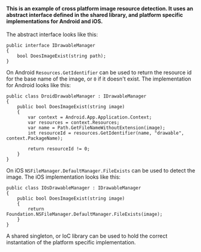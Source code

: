 
#### This is an example of cross platform image resource detection. It uses an abstract interface defined in the shared library, and platform specific implementations for Android and iOS.

The abstract interface looks like this:

    public interface IDrawableManager
    {
        bool DoesImageExist(string path);
    }



On Android `Resources.GetIdentifier` can be used to return the resource id for the base name of the image, or `0` if it doesn't exist. The implementation for Android looks like this:

    public class DroidDrawableManager : IDrawableManager
    {
        public bool DoesImageExist(string image)
        {
            var context = Android.App.Application.Context;
            var resources = context.Resources;
            var name = Path.GetFileNameWithoutExtension(image);
            int resourceId = resources.GetIdentifier(name, "drawable", context.PackageName);

            return resourceId != 0;
        }
    }

On iOS `NSFileManager.DefaultManager.FileExists` can be used to detect the image. The iOS implementation looks like this:

    public class IOsDrawableManager : IDrawableManager
    {
        public bool DoesImageExist(string image)
        {
            return Foundation.NSFileManager.DefaultManager.FileExists(image);
        }
    }

A shared singleton, or IoC library can be used to hold the correct instantation of the platform specific implementation.